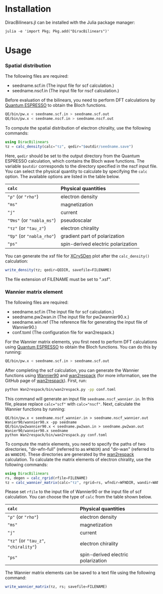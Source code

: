 

# Installation

DiracBilinears.jl can be installed with the Julia package manager:
```
julia -e 'import Pkg; Pkg.add("DiracBilinears")'
```

# Usage

### Spatial distribution

The following files are required:
- seedname.scf.in (The input file for scf calculation.)
- seedname.nscf.in (The input file for nscf calculation.)

Before evaluation of the bilinears, you need to perform DFT calculations by [Quantum ESPRESSO](https://www.quantum-espresso.org) to obtain the Bloch functions.
```sh
QE/bin/pw.x < seedname.scf.in > seedname.scf.out
QE/bin/pw.x < seedname.nscf.in > seedname.nscf.out
```



To compute the spatial distribution of electron chirality, use the following commands:
```Julia
using DiracBilinears
τz = calc_density(calc="τz", qedir="$outdir/seedname.save")
```
Here, `qedir` should be set to the output directory from the Quantum ESPRESSO calculation, which contains the Bloch wave functions.
The variable `$outdir` corresponds to the directory specified in the nscf input file.
You can select the physical quantity to calculate by specifying the `calc` option. 
The available options are listed in the table below.

`calc`                   | Physical quantities 
:------------------------|:----------------------------------
`"ρ"` (or `"rho"`)       | electron density 
`"ms"`                   | magnetization 
`"j"`                    | current 
`"∇ms"` (or `"nabla_ms"`)| pseudoscalar
`"τz"` (or `"tau_z"`)    | electron chirality
`"∇ρ"` (or `"nabla_rho"`)| gradient part of polarization
`"ps"`                   | spin-derived electric polarization

You can generate the xsf file for [XCrySDen](http://www.xcrysden.org/) plot after the `calc_density()` calculation:
```Julia
write_density(τz; qedir=QEDIR, savefile=FILENAME)
```
The file extension of FILENAME must be set to ".xsf".



### Wannier matrix element

The following files are required:
- seedname.scf.in (The input file for scf calculation.)
- seedname.pw2wan.in (The input file for pw2wannier90.x.)
- seedname.win.ref (The reference file for generating the input file of Wannier90.)
- conf.toml (The configuration file for wan2respack.)

For the Wannier matrix elements, you first need to perform DFT calculations using [Quantum ESPRESSO](https://www.quantum-espresso.org) to obtain the Bloch functions. 
You can do this by running:
```sh
QE/bin/pw.x < seedname.scf.in > seedname.scf.out
```
After completing the scf calculation, you can generate the Wannier functions using [Wannier90](https://wannier.org) and [wan2respack](https://github.com/respack-dev/wan2respack) (for more information, see the GitHub page of [wan2respack](https://github.com/respack-dev/wan2respack)).
First, run:
```sh
python Wan2respack/bin/wan2respack.py -pp conf.toml
```
This command will generate an input file `seedname.nscf_wannier.in`. 
In this file, please replace `calc="scf"` with `calc="nscf"`.
Next, calculate the Wannier functions by running:
```
QE/bin/pw.x < seedname.nscf_wannier.in > seedname.nscf_wannier.out
Wanier90/wannier90.x -pp seedname
QE/bin/pw2wannier90.x < seedname.pw2wan.in > seedname.pw2wan.out
Wanier90/wannier90.x seedname
python Wan2respack/bin/wan2respack.py conf.toml
```




To compute the matrix elements, you need to specify the paths of two directories, "dir-wfn-full" (referred to as `WFNDIR`) and "dir-wan" (referred to as `WANDIR`). 
These directories are generated by the [wan2respack](https://github.com/respack-dev/wan2respack) calculation. 
To calculate the matrix elements of electron chirality, use the following commands:
```Julia
using DiracBilinears
rs, degen = calc_rgrid(rfile=FILENAME)
τz = calc_wannier_matrix(calc="τz", rgrid=rs, wfndir=WFNDIR, wandir=WANDIR)
```
Please set `rfile` to the input file of Wannier90 or the input file of scf calculation. 
You can choose the type of `calc` from the table shown below.

`calc`                              | Physical quantities 
:-----------------------------------|:----------------------------------
`"ρ"` (or `"rho"`)                  | electron density 
`"ms"`                              | magnetization 
`"j"`                               | current 
`"τz"` (or `"tau_z"`, `"chirality"`)| electron chirality
`"ps"`                              | spin-derived electric polarization

The Wannier matrix elements can be saved to a text file using the following command:
```Julia
write_wannier_matrix(τz, rs; savefile=FILENAME)
```

